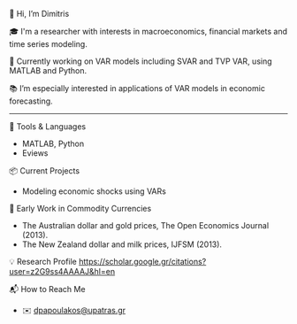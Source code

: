 👋 Hi, I’m Dimitris

🎓 I'm a researcher with interests in macroeconomics, financial markets and time series modeling.

💼 Currently working on VAR models including SVAR and TVP VAR, using MATLAB and Python.  

📚 I’m especially interested in applications of VAR models in economic forecasting.

---

🔧 Tools & Languages
- MATLAB, Python
- Eviews

📦 Current Projects
- Modeling economic shocks using VARs  

📢 Early Work in Commodity Currencies 
- The Australian dollar and gold prices, The Open Economics Journal (2013).
- The New Zealand dollar and milk prices, IJFSM (2013).

💡 Research Profile
https://scholar.google.gr/citations?user=z2G9ss4AAAAJ&hl=en

📬 How to Reach Me
- ✉️ dpapoulakos@upatras.gr  
